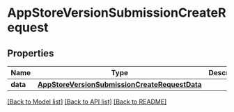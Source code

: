 # AppStoreVersionSubmissionCreateRequest

## Properties
Name | Type | Description | Notes
------------ | ------------- | ------------- | -------------
**data** | [**AppStoreVersionSubmissionCreateRequestData**](AppStoreVersionSubmissionCreateRequestData.md) |  | 

[[Back to Model list]](../README.md#documentation-for-models) [[Back to API list]](../README.md#documentation-for-api-endpoints) [[Back to README]](../README.md)


